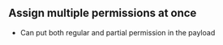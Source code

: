 ## Assign multiple permissions at once

* Can put both regular and partial permission in the payload
